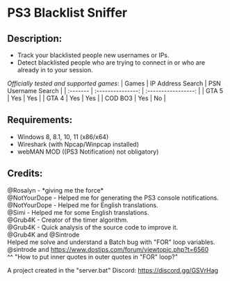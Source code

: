 # PS3 Blacklist Sniffer

## Description:

- Track your blacklisted people new usernames or IPs.
- Detect blacklisted people who are trying to connect in or who are already in to your session.

*Officially tested and supported games*:
| Games    | IP Address Search | PSN Username Search |
| :------- | :---------------: | :-----------------: |
| GTA 5    | Yes               | Yes                 |
| GTA 4    | Yes               | Yes                 |
| COD BO3  | Yes               | No                  |

## Requirements:

- Windows 8, 8.1, 10, 11 (x86/x64)
- Wireshark (with Npcap/Winpcap installed)
- webMAN MOD ((PS3 Notification) not obligatory)

## Credits:

@Rosalyn - \*giving me the force\*<br />
@NotYourDope - Helped me for generating the PS3 console notifications.<br />
@NotYourDope - Helped me for English translations.<br />
@Simi - Helped me for some English translations.<br />
@Grub4K - Creator of the timer algorithm.<br />
@Grub4K - Quick analysis of the source code to improve it.<br />
@Grub4K and @Sintrode<br />
Helped me solve and understand a Batch bug with "FOR" loop variables.<br />
@sintrode and https://www.dostips.com/forum/viewtopic.php?t=6560<br />
^^ "How to put inner quotes in outer quotes in "FOR" loop?"<br />
  
A project created in the "server.bat" Discord: https://discord.gg/GSVrHag<br />
